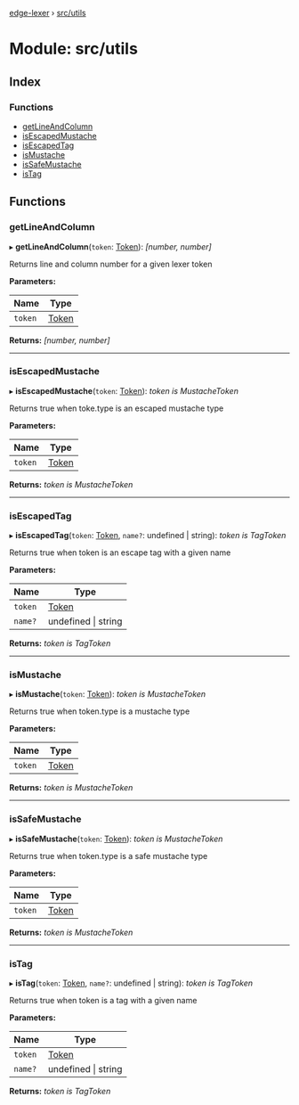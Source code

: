 [edge-lexer](../README.md) › [src/utils](src_utils.md)

# Module: src/utils

## Index

### Functions

* [getLineAndColumn](src_utils.md#getlineandcolumn)
* [isEscapedMustache](src_utils.md#isescapedmustache)
* [isEscapedTag](src_utils.md#isescapedtag)
* [isMustache](src_utils.md#ismustache)
* [isSafeMustache](src_utils.md#issafemustache)
* [isTag](src_utils.md#istag)

## Functions

###  getLineAndColumn

▸ **getLineAndColumn**(`token`: [Token](src_contracts.md#token)): *[number, number]*

Returns line and column number for a given lexer token

**Parameters:**

Name | Type |
------ | ------ |
`token` | [Token](src_contracts.md#token) |

**Returns:** *[number, number]*

___

###  isEscapedMustache

▸ **isEscapedMustache**(`token`: [Token](src_contracts.md#token)): *token is MustacheToken*

Returns true when toke.type is an escaped mustache type

**Parameters:**

Name | Type |
------ | ------ |
`token` | [Token](src_contracts.md#token) |

**Returns:** *token is MustacheToken*

___

###  isEscapedTag

▸ **isEscapedTag**(`token`: [Token](src_contracts.md#token), `name?`: undefined | string): *token is TagToken*

Returns true when token is an escape tag with a given name

**Parameters:**

Name | Type |
------ | ------ |
`token` | [Token](src_contracts.md#token) |
`name?` | undefined &#124; string |

**Returns:** *token is TagToken*

___

###  isMustache

▸ **isMustache**(`token`: [Token](src_contracts.md#token)): *token is MustacheToken*

Returns true when token.type is a mustache type

**Parameters:**

Name | Type |
------ | ------ |
`token` | [Token](src_contracts.md#token) |

**Returns:** *token is MustacheToken*

___

###  isSafeMustache

▸ **isSafeMustache**(`token`: [Token](src_contracts.md#token)): *token is MustacheToken*

Returns true when token.type is a safe mustache type

**Parameters:**

Name | Type |
------ | ------ |
`token` | [Token](src_contracts.md#token) |

**Returns:** *token is MustacheToken*

___

###  isTag

▸ **isTag**(`token`: [Token](src_contracts.md#token), `name?`: undefined | string): *token is TagToken*

Returns true when token is a tag with a given name

**Parameters:**

Name | Type |
------ | ------ |
`token` | [Token](src_contracts.md#token) |
`name?` | undefined &#124; string |

**Returns:** *token is TagToken*
